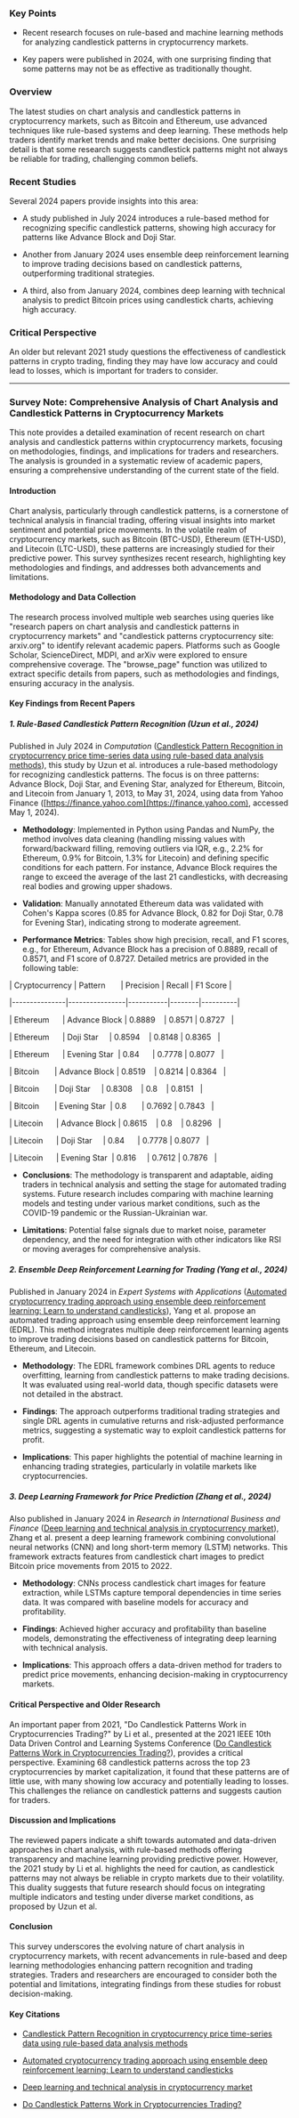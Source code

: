 ### Key Points

- Recent research focuses on rule-based and machine learning methods for analyzing candlestick patterns in cryptocurrency markets.

- Key papers were published in 2024, with one surprising finding that some patterns may not be as effective as traditionally thought.

### Overview

The latest studies on chart analysis and candlestick patterns in cryptocurrency markets, such as Bitcoin and Ethereum, use advanced techniques like rule-based systems and deep learning. These methods help traders identify market trends and make better decisions. One surprising detail is that some research suggests candlestick patterns might not always be reliable for trading, challenging common beliefs.

### Recent Studies

Several 2024 papers provide insights into this area:

- A study published in July 2024 introduces a rule-based method for recognizing specific candlestick patterns, showing high accuracy for patterns like Advance Block and Doji Star.

- Another from January 2024 uses ensemble deep reinforcement learning to improve trading decisions based on candlestick patterns, outperforming traditional strategies.

- A third, also from January 2024, combines deep learning with technical analysis to predict Bitcoin prices using candlestick charts, achieving high accuracy.

### Critical Perspective

An older but relevant 2021 study questions the effectiveness of candlestick patterns in crypto trading, finding they may have low accuracy and could lead to losses, which is important for traders to consider.

---

### Survey Note: Comprehensive Analysis of Chart Analysis and Candlestick Patterns in Cryptocurrency Markets

This note provides a detailed examination of recent research on chart analysis and candlestick patterns within cryptocurrency markets, focusing on methodologies, findings, and implications for traders and researchers. The analysis is grounded in a systematic review of academic papers, ensuring a comprehensive understanding of the current state of the field.

#### Introduction

Chart analysis, particularly through candlestick patterns, is a cornerstone of technical analysis in financial trading, offering visual insights into market sentiment and potential price movements. In the volatile realm of cryptocurrency markets, such as Bitcoin (BTC-USD), Ethereum (ETH-USD), and Litecoin (LTC-USD), these patterns are increasingly studied for their predictive power. This survey synthesizes recent research, highlighting key methodologies and findings, and addresses both advancements and limitations.

#### Methodology and Data Collection

The research process involved multiple web searches using queries like "research papers on chart analysis and candlestick patterns in cryptocurrency markets" and "candlestick patterns cryptocurrency site: arxiv.org" to identify relevant academic papers. Platforms such as Google Scholar, ScienceDirect, MDPI, and arXiv were explored to ensure comprehensive coverage. The "browse_page" function was utilized to extract specific details from papers, such as methodologies and findings, ensuring accuracy in the analysis.

#### Key Findings from Recent Papers

##### 1. Rule-Based Candlestick Pattern Recognition (Uzun et al., 2024)

Published in July 2024 in *Computation* ([Candlestick Pattern Recognition in cryptocurrency price time-series data using rule-based data analysis methods](https://doi.org/10.3390/computation12070132)), this study by Uzun et al. introduces a rule-based methodology for recognizing candlestick patterns. The focus is on three patterns: Advance Block, Doji Star, and Evening Star, analyzed for Ethereum, Bitcoin, and Litecoin from January 1, 2013, to May 31, 2024, using data from Yahoo Finance ([https://finance.yahoo.com](https://finance.yahoo.com), accessed May 1, 2024).

- **Methodology**: Implemented in Python using Pandas and NumPy, the method involves data cleaning (handling missing values with forward/backward filling, removing outliers via IQR, e.g., 2.2% for Ethereum, 0.9% for Bitcoin, 1.3% for Litecoin) and defining specific conditions for each pattern. For instance, Advance Block requires the range to exceed the average of the last 21 candlesticks, with decreasing real bodies and growing upper shadows.

- **Validation**: Manually annotated Ethereum data was validated with Cohen's Kappa scores (0.85 for Advance Block, 0.82 for Doji Star, 0.78 for Evening Star), indicating strong to moderate agreement.

- **Performance Metrics**: Tables show high precision, recall, and F1 scores, e.g., for Ethereum, Advance Block has a precision of 0.8889, recall of 0.8571, and F1 score of 0.8727. Detailed metrics are provided in the following table:

| Cryptocurrency | Pattern       | Precision | Recall | F1 Score |

|---------------|----------------|-----------|--------|----------|

| Ethereum      | Advance Block | 0.8889    | 0.8571 | 0.8727   |

| Ethereum      | Doji Star     | 0.8594    | 0.8148 | 0.8365   |

| Ethereum      | Evening Star  | 0.84      | 0.7778 | 0.8077   |

| Bitcoin       | Advance Block | 0.8519    | 0.8214 | 0.8364   |

| Bitcoin       | Doji Star     | 0.8308    | 0.8    | 0.8151   |

| Bitcoin       | Evening Star  | 0.8       | 0.7692 | 0.7843   |

| Litecoin      | Advance Block | 0.8615    | 0.8    | 0.8296   |

| Litecoin      | Doji Star     | 0.84      | 0.7778 | 0.8077   |

| Litecoin      | Evening Star  | 0.816     | 0.7612 | 0.7876   |

- **Conclusions**: The methodology is transparent and adaptable, aiding traders in technical analysis and setting the stage for automated trading systems. Future research includes comparing with machine learning models and testing under various market conditions, such as the COVID-19 pandemic or the Russian-Ukrainian war.

- **Limitations**: Potential false signals due to market noise, parameter dependency, and the need for integration with other indicators like RSI or moving averages for comprehensive analysis.

##### 2. Ensemble Deep Reinforcement Learning for Trading (Yang et al., 2024)

Published in January 2024 in *Expert Systems with Applications* ([Automated cryptocurrency trading approach using ensemble deep reinforcement learning: Learn to understand candlesticks](https://doi.org/10.1016/j.eswa.2023.121257)), Yang et al. propose an automated trading approach using ensemble deep reinforcement learning (EDRL). This method integrates multiple deep reinforcement learning agents to improve trading decisions based on candlestick patterns for Bitcoin, Ethereum, and Litecoin.

- **Methodology**: The EDRL framework combines DRL agents to reduce overfitting, learning from candlestick patterns to make trading decisions. It was evaluated using real-world data, though specific datasets were not detailed in the abstract.

- **Findings**: The approach outperforms traditional trading strategies and single DRL agents in cumulative returns and risk-adjusted performance metrics, suggesting a systematic way to exploit candlestick patterns for profit.

- **Implications**: This paper highlights the potential of machine learning in enhancing trading strategies, particularly in volatile markets like cryptocurrencies.

##### 3. Deep Learning Framework for Price Prediction (Zhang et al., 2024)

Also published in January 2024 in *Research in International Business and Finance* ([Deep learning and technical analysis in cryptocurrency market](https://doi.org/10.1016/j.ribaf.2023.102018)), Zhang et al. present a deep learning framework combining convolutional neural networks (CNN) and long short-term memory (LSTM) networks. This framework extracts features from candlestick chart images to predict Bitcoin price movements from 2015 to 2022.

- **Methodology**: CNNs process candlestick chart images for feature extraction, while LSTMs capture temporal dependencies in time series data. It was compared with baseline models for accuracy and profitability.

- **Findings**: Achieved higher accuracy and profitability than baseline models, demonstrating the effectiveness of integrating deep learning with technical analysis.

- **Implications**: This approach offers a data-driven method for traders to predict price movements, enhancing decision-making in cryptocurrency markets.

#### Critical Perspective and Older Research

An important paper from 2021, "Do Candlestick Patterns Work in Cryptocurrencies Trading?" by Li et al., presented at the 2021 IEEE 10th Data Driven Control and Learning Systems Conference ([Do Candlestick Patterns Work in Cryptocurrencies Trading?](https://doi.org/10.1109/DDCLS52912.2021.9671826)), provides a critical perspective. Examining 68 candlestick patterns across the top 23 cryptocurrencies by market capitalization, it found that these patterns are of little use, with many showing low accuracy and potentially leading to losses. This challenges the reliance on candlestick patterns and suggests caution for traders.

#### Discussion and Implications

The reviewed papers indicate a shift towards automated and data-driven approaches in chart analysis, with rule-based methods offering transparency and machine learning providing predictive power. However, the 2021 study by Li et al. highlights the need for caution, as candlestick patterns may not always be reliable in crypto markets due to their volatility. This duality suggests that future research should focus on integrating multiple indicators and testing under diverse market conditions, as proposed by Uzun et al.

#### Conclusion

This survey underscores the evolving nature of chart analysis in cryptocurrency markets, with recent advancements in rule-based and deep learning methodologies enhancing pattern recognition and trading strategies. Traders and researchers are encouraged to consider both the potential and limitations, integrating findings from these studies for robust decision-making.

#### Key Citations

- [Candlestick Pattern Recognition in cryptocurrency price time-series data using rule-based data analysis methods](https://doi.org/10.3390/computation12070132)

- [Automated cryptocurrency trading approach using ensemble deep reinforcement learning: Learn to understand candlesticks](https://doi.org/10.1016/j.eswa.2023.121257)

- [Deep learning and technical analysis in cryptocurrency market](https://doi.org/10.1016/j.ribaf.2023.102018)

- [Do Candlestick Patterns Work in Cryptocurrencies Trading?](https://doi.org/10.1109/DDCLS52912.2021.9671826)